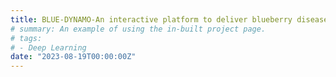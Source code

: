 ```yaml
---
title: BLUE-DYNAMO-An interactive platform to deliver blueberry disease and horticultural management strategies for fruit rots (2023.10-2027.09, USDA-NIFA-SCRI, $3.95M; PD Dr Timothy Miles)
# summary: An example of using the in-built project page.
# tags:
# - Deep Learning
date: "2023-08-19T00:00:00Z"
---
```

